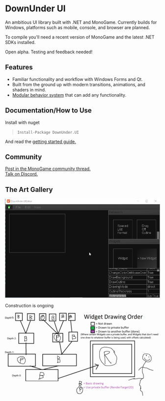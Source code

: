 # DownUnder UI
An ambitious UI library built with .NET and MonoGame. Currently builds for Windows, platforms such as mobile, console, and browser are planned.

To compile you'll need a recent version of MonoGame and the latest .NET SDKs installed.

Open alpha. Testing and feedback needed!

## Features
 - Familiar functionality and workflow with Windows Forms and Qt.
 - Built from the ground up with modern transitions, animations, and shaders in mind.
 - [Modular behavior system](https://github.com/jamieyello/DownUnder-UI/wiki/Using-the-Library:-Part-3,-Creating-WidgetBehaviors) that can add any functionality.

## Documentation/How to Use
Install with nuget
> `Install-Package DownUnder.UI`

And read the [getting started guide.](https://github.com/jamieyello/DownUnder-UI/wiki/Using-the-Library:-Part-1,-Setting-Up)

## Community

[Post in the MonoGame community thread.](https://community.monogame.net/t/downunder-ui-a-monogame-based-ui-framework/13353)  
[Talk on Discord.](https://discord.gg/bEZPvQE)

## The Art Gallery
![Modern stuff](/Images/goodui3001.gif)

Construction is ongoing

![wtf](/Images/better_diagram.gif)
